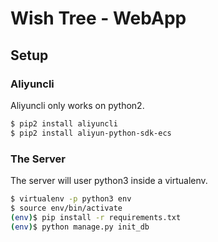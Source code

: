 # Wish Tree - WebApp

## Setup

### Aliyuncli

Aliyuncli only works on python2.

```sh
$ pip2 install aliyuncli
$ pip2 install aliyun-python-sdk-ecs
```

### The Server

The server will user python3 inside a virtualenv.

```sh
$ virtualenv -p python3 env
$ source env/bin/activate
(env)$ pip install -r requirements.txt
(env)$ python manage.py init_db
```
